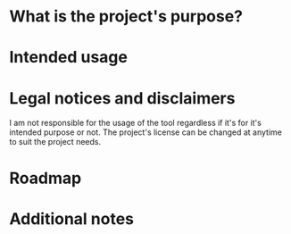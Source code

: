 # What is the project's purpose?

# Intended usage

# Legal notices and disclaimers

I am not responsible for the usage of the tool regardless if it's for it's intended purpose or not. The project's license can be changed at anytime to suit the project needs. 

# Roadmap

# Additional notes
